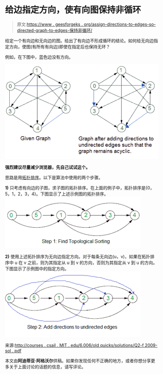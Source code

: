 # 给边指定方向，使有向图保持非循环

> 原文:[https://www . geesforgeks . org/assign-directions-to-edges-so-directed-graph-to-edges-保持非循环/](https://www.geeksforgeeks.org/assign-directions-to-edges-so-that-the-directed-graph-remains-acyclic/)

给定一个有向边和无向边的图。给出了有向边不形成循环的结论。如何给无向边指定方向，使图(有所有有向边)即使在指定后也保持无环？

例如，在下图中，蓝色边没有方向。

[![first](img/24ab473aa3943ecf7b07b8cee9a168a4.png)](https://media.geeksforgeeks.org/wp-content/cdn-uploads/first.png)

**强烈建议尽量减少浏览器，先自己试试这个。**

思路是用[拓扑排序](https://www.geeksforgeeks.org/topological-sorting/)。以下是算法中使用的两个步骤。

**1)** 只考虑有向边的子图，求子图的拓扑排序。在上面的例子中，拓扑排序是{0，5，1，2，3，4}。下图显示了上述示例图的拓扑排序。
[![second](img/b6fedf12a50179f05abf289ffef56197.png)](https://media.geeksforgeeks.org/wp-content/cdn-uploads/second.png)

**2)** 使用上述拓扑排序为无向边指定方向。对于每条无向边(u，v)，如果在拓扑排序中 u 在 v 之前，则为其指定从 u 到 v 的方向，否则为其指定从 v 到 u 的方向。
下图显示了示例图中的指定方向。
[![third](img/16b7cd2d083772f2fccb3cea4f4252b0.png)](https://media.geeksforgeeks.org/wp-content/cdn-uploads/third.png)

来源:[http://courses . csail . MIT . edu/6.006/old quicks/solutions/Q2-f 2009-sol . pdf](http://courses.csail.mit.edu/6.006/oldquizzes/solutions/q2-f2009-sol.pdf)

本文由**阿迪蒂亚·阿格沃尔**供稿。如果你发现任何不正确的地方，或者你想分享更多关于上面讨论的话题的信息，请写评论。